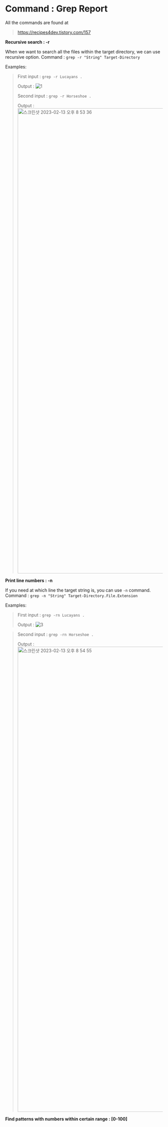 # Command : Grep Report

All the commands are found at 
> https://recipes4dev.tistory.com/157

**Recursive search : -r**

  When we want to search all the files within the target directory, we can use recursive option.
  Command : `grep -r "String" Target-Directory`

  Examples:
  
> First input : `grep -r Lucayans .`
> 
> Output :
> ![1](https://user-images.githubusercontent.com/66867608/218648126-82006f63-e6ce-4609-8b52-b0866d8bed89.png)
> 
> Second input : `grep -r Horseshoe .`
> 
> Output : 
> <img width="1486" alt="스크린샷 2023-02-13 오후 8 53 36" src="https://user-images.githubusercontent.com/66867608/218648769-e988d366-03ed-46d8-a516-7ba110e3639d.png">


**Print line numbers : -n**

  If you need at which line the target string is, you can use `-n` command.
  Command : `grep -n "String" Target-Directory.File.Extension`
  
  Examples:
   
> First input : `grep -rn Lucayans .`
> 
> Output :
> ![3](https://user-images.githubusercontent.com/66867608/218649337-655a4d21-eb92-4d49-9aa1-9cb21979238e.png)

> 
> Second input : `grep -rn Horseshoe .`
> 
> Output : 
> <img width="1486" alt="스크린샷 2023-02-13 오후 8 54 55" src="https://user-images.githubusercontent.com/66867608/218649390-e9e38065-d9b9-4d5f-b712-48b18500b112.png">


**Find patterns with numbers within certain range : [0-100]**


  


